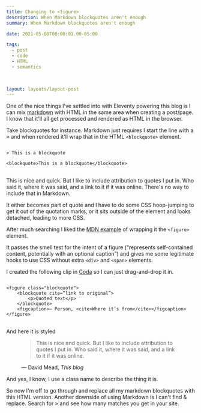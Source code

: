 ```yaml
---
title: Changing to <figure>
description: When Markdown blockquotes aren't enough 
summary: When Markdown blockquotes aren't enough

date: 2021-05-08T00:00:01.00-05:00

tags:
  - post
  - code
  - HTML
  - semantics
  
  

layout: layouts/layout-post
---
```

One of the nice things I've settled into with Eleventy powering this blog is I can mix [markdown](https://daringfireball.net/projects/markdown/ "Jon Gruber's 2004 post") with HTML in the same area when creating a post/page. I know that it'll all get processed and rendered as HTML in the browser.

Take blockquotes for instance. Markdown just requires I start the line with a <kbd>></kbd> and when rendered it'll wrap that in the HTML <code>&lt;blockquote&gt;</code> element.

<pre>
<code>
> This is a blockquote

&lt;blockquote&gt;This is a blockquote&lt;/blockquote&gt;
</code>
</pre>

This is nice and quick. But I like to include attribution to quotes I put in. Who said it, where it was said, and a link to it if it was online. There's no way to include that in Markdown.

It either becomes part of quote and I have to do some CSS hoop-jumping to get it out of the quotation marks, or it sits outside of the element and looks detached, leading to more CSS.

After much searching I liked the [MDN example](https://developer.mozilla.org/en-US/docs/Web/HTML/Element/blockquote "Mozilla Developer page") of wrapping it the <code>&lt;figure&gt;</code> element.

It passes the smell test for the intent of a figure (<q cite="https://developer.mozilla.org/en-US/docs/Web/HTML/Element/figure">represents self-contained content, potentially with an optional caption</q>) and gives me some legitimate hooks to use CSS without extra <code>&lt;div&gt;</code> and <code>&lt;span&gt;</code> elements.

I created the following clip in [Coda](https://www.panic.com/coda/ "discontinued Mac coding software") so I can just drag-and-drop it in.

<pre>
<code>
&lt;figure class="blockquote"&gt;
    &lt;blockquote cite=&ldquo;link to original&rdquo;&gt;
        &lt;p&gt;Quoted text&lt;/p&gt;
    &lt;/blockquote&gt;
    &lt;figcaption&gt;— Person, &lt;cite&gt;Where it&rsquo;s from&lt;/cite&gt;&lt;/figcaption&gt;
&lt;/figure&gt;
</code>
</pre>

And here it is styled

<figure class="blockquote">
    <blockquote cite=“/posts/2021-05-08-markdown-blockquotes-arent-enough/”>
        <p>This is nice and quick. But I like to include attribution to quotes I put in. Who said it, where it was said, and a link to it if it was online.</p>
    </blockquote>
    <figcaption>— David Mead, <cite>This blog</cite></figcaption>
</figure>

And yes, I know, I use a class name to describe the thing it is.

So now I'm off to go through and replace all my markdown blockquotes with this HTML version. Another downside of using Markdown is I can't find & replace. Search for <kbd>></kbd> and see how many matches you get in your site.
